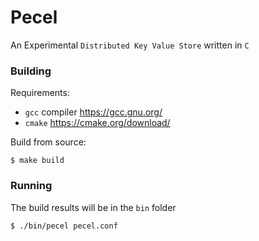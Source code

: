 # Pecel

An Experimental `Distributed Key Value Store` written in `C`

### Building

Requirements:
- `gcc` compiler https://gcc.gnu.org/
- `cmake` https://cmake.org/download/

Build from source:
```shell
$ make build
```

### Running
The build results will be in the `bin` folder
```shell
$ ./bin/pecel pecel.conf 
```